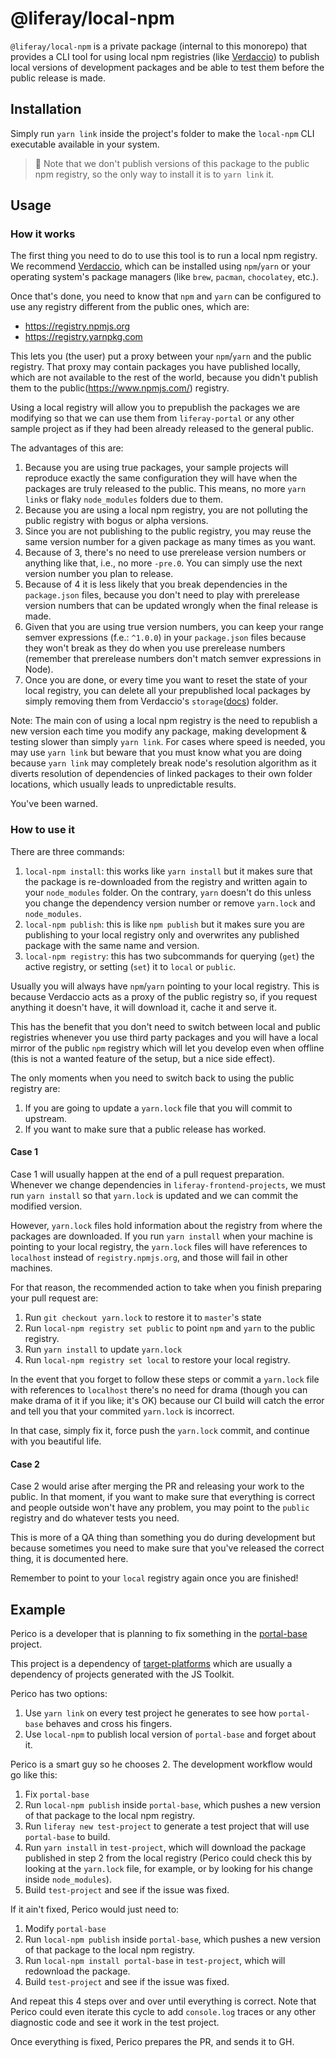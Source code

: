 # @liferay/local-npm

`@liferay/local-npm` is a private package (internal to this monorepo) that
provides a CLI tool for using local npm registries (like
[Verdaccio](https://verdaccio.org/)) to publish local versions of development
packages and be able to test them before the public release is made.

## Installation

Simply run `yarn link` inside the project's folder to make the `local-npm` CLI
executable available in your system.

> 👀 Note that we don't publish versions of this package to the public npm
> registry, so the only way to install it is to `yarn link` it.

## Usage

### How it works

The first thing you need to do to use this tool is to run a local npm registry.
We recommend [Verdaccio](https://verdaccio.org), which can be installed using
`npm`/`yarn` or your operating system's package managers (like `brew`,
`pacman`, `chocolatey`, etc.).

Once that's done, you need to know that `npm` and `yarn` can be configured to
use any registry different from the public ones, which are:

-   https://registry.npmjs.org
-   https://registry.yarnpkg.com

This lets you (the user) put a proxy between your `npm`/`yarn` and the public
registry. That proxy may contain packages you have published locally, which are
not available to the rest of the world, because you didn't publish them to the
public(https://www.npmjs.com/) registry.

Using a local registry will allow you to prepublish the packages we are
modifying so that we can use them from `liferay-portal` or any other sample
project as if they had been already released to the general public.

The advantages of this are:

1. Because you are using true packages, your sample projects will reproduce
   exactly the same configuration they will have when the packages are truly
   released to the public. This means, no more `yarn link`s or flaky
   `node_modules` folders due to them.
2. Because you are using a local npm registry, you are not polluting the public
   registry with bogus or alpha versions.
3. Since you are not publishing to the public registry, you may reuse the same
   version number for a given package as many times as you want.
4. Because of 3, there's no need to use prerelease version numbers or anything
   like that, i.e., no more `-pre.0`. You can simply use the next version
   number you plan to release.
5. Because of 4 it is less likely that you break dependencies in the
   `package.json` files, because you don't need to play with prerelease version
   numbers that can be updated wrongly when the final release is made.
6. Given that you are using true version numbers, you can keep your range semver
   expressions (f.e.: `^1.0.0`) in your `package.json` files because they won't
   break as they do when you use prerelease numbers (remember that prerelease
   numbers don't match semver expressions in Node).
7. Once you are done, or every time you want to reset the state of your local
   registry, you can delete all your prepublished local packages by simply
   removing them from Verdaccio's
   `storage`([docs](https://verdaccio.org/docs/cli/#default-storage-location))
   folder.

Note: The main con of using a local npm registry is the need to republish a new
version each time you modify any package, making development & testing slower
than simply `yarn link`. For cases where speed is needed, you may use `yarn link` but beware that you must know what you are doing because `yarn link` may
completely break node's resolution algorithm as it diverts resolution of
dependencies of linked packages to their own folder locations, which usually
leads to unpredictable results.

You've been warned.

### How to use it

There are three commands:

1. `local-npm install`: this works like `yarn install` but it makes sure that
   the package is re-downloaded from the registry and written again to your
   `node_modules` folder. On the contrary, `yarn` doesn't do this unless you
   change the dependency version number or remove `yarn.lock` and
   `node_modules`.
2. `local-npm publish`: this is like `npm publish` but it makes sure you are
   publishing to your local registry only and overwrites any published package
   with the same name and version.
3. `local-npm registry`: this has two subcommands for querying (`get`) the
   active registry, or setting (`set`) it to `local` or `public`.

Usually you will always have `npm`/`yarn` pointing to your local registry. This
is because Verdaccio acts as a proxy of the public registry so, if you request
anything it doesn't have, it will download it, cache it and serve it.

This has the benefit that you don't need to switch between local and public
registries whenever you use third party packages and you will have a local
mirror of the public `npm` registry which will let you develop even when
offline (this is not a wanted feature of the setup, but a nice side effect).

The only moments when you need to switch back to using the public registry are:

1. If you are going to update a `yarn.lock` file that you will commit to
   upstream.
2. If you want to make sure that a public release has worked.

#### Case 1

Case 1 will usually happen at the end of a pull request preparation. Whenever
we change dependencies in `liferay-frontend-projects`, we must run `yarn install` so that `yarn.lock` is updated and we can commit the modified version.

However, `yarn.lock` files hold information about the registry from where the
packages are downloaded. If you run `yarn install` when your machine is
pointing to your local registry, the `yarn.lock` files will have references to
`localhost` instead of `registry.npmjs.org`, and those will fail in other
machines.

For that reason, the recommended action to take when you finish preparing your
pull request are:

1. Run `git checkout yarn.lock` to restore it to `master`'s state
2. Run `local-npm registry set public` to point `npm` and `yarn` to the public
   registry.
3. Run `yarn install` to update `yarn.lock`
4. Run `local-npm registry set local` to restore your local registry.

In the event that you forget to follow these steps or commit a `yarn.lock` file
with references to `localhost` there's no need for drama (though you can make
drama of it if you like; it's OK) because our CI build will catch the error and
tell you that your commited `yarn.lock` is incorrect.

In that case, simply fix it, force push the `yarn.lock` commit, and continue
with you beautiful life.

#### Case 2

Case 2 would arise after merging the PR and releasing your work to the public.
In that moment, if you want to make sure that everything is correct and people
outside won't have any problem, you may point to the `public` registry and do
whatever tests you need.

This is more of a QA thing than something you do during development but because
sometimes you need to make sure that you've released the correct thing, it is
documented here.

Remember to point to your `local` registry again once you are finished!

## Example

Perico is a developer that is planning to fix something in the
[portal-base](https://github.com/liferay/liferay-frontend-projects/tree/f6a283e2e13123d7cba4384f409ff74b0067d009/projects/js-toolkit/packages/portal-base)
project.

This project is a dependency of
[target-platforms](https://github.com/liferay/liferay-frontend-projects/tree/f6a283e2e13123d7cba4384f409ff74b0067d009/target-platforms/packages)
which are usually a dependency of projects generated with the JS Toolkit.

Perico has two options:

1. Use `yarn link` on every test project he generates to see how `portal-base`
   behaves and cross his fingers.
2. Use `local-npm` to publish local version of `portal-base` and forget about
   it.

Perico is a smart guy so he chooses 2. The development workflow would go like
this:

1. Fix `portal-base`
2. Run `local-npm publish` inside `portal-base`, which pushes a new version of
   that package to the local npm registry.
3. Run `liferay new test-project` to generate a test project that will use
   `portal-base` to build.
4. Run `yarn install` in `test-project`, which will download the package
   published in step 2 from the local registry (Perico could check this by
   looking at the `yarn.lock` file, for example, or by looking for his change
   inside `node_modules`).
5. Build `test-project` and see if the issue was fixed.

If it ain't fixed, Perico would just need to:

1. Modify `portal-base`
2. Run `local-npm publish` inside `portal-base`, which pushes a new version of
   that package to the local npm registry.
3. Run `local-npm install portal-base` in `test-project`, which will redownload
   the package.
4. Build `test-project` and see if the issue was fixed.

And repeat this 4 steps over and over until everything is correct. Note that
Perico could even iterate this cycle to add `console.log` traces or any other
diagnostic code and see it work in the test project.

Once everything is fixed, Perico prepares the PR, and sends it to GH.
